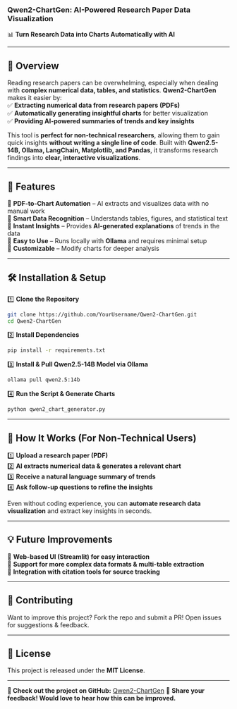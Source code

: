 ### **Qwen2-ChartGen: AI-Powered Research Paper Data Visualization**  

📊 **Turn Research Data into Charts Automatically with AI**  

---

## **📌 Overview**  
Reading research papers can be overwhelming, especially when dealing with **complex numerical data, tables, and statistics**. **Qwen2-ChartGen** makes it easier by:  
✅ **Extracting numerical data from research papers (PDFs)**  
✅ **Automatically generating insightful charts** for better visualization  
✅ **Providing AI-powered summaries of trends and key insights**  

This tool is **perfect for non-technical researchers**, allowing them to gain quick insights **without writing a single line of code**. Built with **Qwen2.5-14B, Ollama, LangChain, Matplotlib, and Pandas**, it transforms research findings into **clear, interactive visualizations**.  

---

## **🚀 Features**  
🔹 **PDF-to-Chart Automation** – AI extracts and visualizes data with no manual work  
🔹 **Smart Data Recognition** – Understands tables, figures, and statistical text  
🔹 **Instant Insights** – Provides **AI-generated explanations** of trends in the data  
🔹 **Easy to Use** – Runs locally with **Ollama** and requires minimal setup  
🔹 **Customizable** – Modify charts for deeper analysis  

---

## **🛠️ Installation & Setup**  
1️⃣ **Clone the Repository**  
```bash
git clone https://github.com/YourUsername/Qwen2-ChartGen.git
cd Qwen2-ChartGen
```
2️⃣ **Install Dependencies**  
```bash
pip install -r requirements.txt
```
3️⃣ **Install & Pull Qwen2.5-14B Model via Ollama**  
```bash
ollama pull qwen2.5:14b
```
4️⃣ **Run the Script & Generate Charts**  
```bash
python qwen2_chart_generator.py
```

---

## **📖 How It Works (For Non-Technical Users)**  
1️⃣ **Upload a research paper (PDF)**  
2️⃣ **AI extracts numerical data & generates a relevant chart**  
3️⃣ **Receive a natural language summary of trends**  
4️⃣ **Ask follow-up questions to refine the insights**  

Even without coding experience, you can **automate research data visualization** and extract key insights in seconds.  

---

## **💡 Future Improvements**  
🔹 **Web-based UI (Streamlit) for easy interaction**  
🔹 **Support for more complex data formats & multi-table extraction**  
🔹 **Integration with citation tools for source tracking**  

---

## **🤝 Contributing**  
Want to improve this project? Fork the repo and submit a PR! Open issues for suggestions & feedback.  

---

## **📜 License**  
This project is released under the **MIT License**.  

---

**🔗 Check out the project on GitHub:** [Qwen2-ChartGen]([https://github.com/YourUsername/Qwen2-ChartGen](https://github.com/PouyaPourfarrokh/Qwen2-ChartGen))  
💬 **Share your feedback! Would love to hear how this can be improved.**
